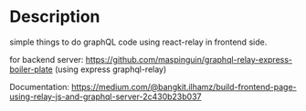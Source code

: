 # Description #
simple things to do graphQL code using react-relay in frontend side.

for backend server: https://github.com/maspinguin/graphql-relay-express-boiler-plate (using express graphql-relay)

Documentation: https://medium.com/@bangkit.ilhamz/build-frontend-page-using-relay-js-and-graphql-server-2c430b23b037
